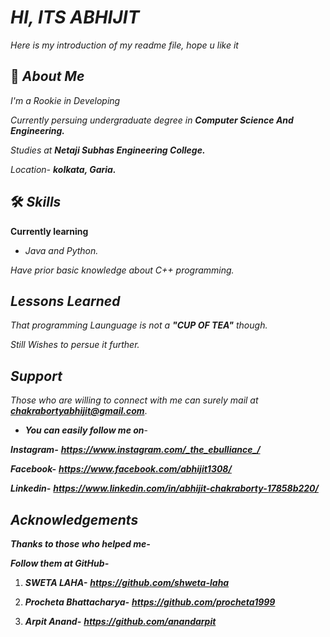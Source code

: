 # ***HI, ITS ABHIJIT***

 *Here is my introduction of my readme file, hope u like it*


## 🚀 ***About Me***

*I'm a Rookie in Developing*

*Currently persuing undergraduate degree in **Computer Science And Engineering.***



*Studies at **Netaji Subhas Engineering College.***

*Location- **kolkata, Garia.***






  
## 🛠 ***Skills***

**Currently learning** 

* *Java and Python.* 

*Have prior basic knowledge about C++ programming.*
  
## ***Lessons Learned***

*That programming Launguage is not a **"CUP OF TEA"** though.*

*Still Wishes to persue it further.*  
## ***Support***

*Those who are willing to connect with me can surely mail at **chakrabortyabhijit@gmail.com***.

* ***You can easily follow me on***-

***Instagram-*** ***https://www.instagram.com/_the_ebulliance_/***

***Facebook-*** ***https://www.facebook.com/abhijit1308/***

***Linkedin-*** ***https://www.linkedin.com/in/abhijit-chakraborty-17858b220/***

## ***Acknowledgements***

 ***Thanks to those who helped me-***
 
 ***Follow them at GitHub-***

 1. ***SWETA LAHA-*** ***https://github.com/shweta-laha***
 
 2. ***Procheta Bhattacharya-*** ***https://github.com/procheta1999***

 3. ***Arpit Anand-*** ***https://github.com/anandarpit***
